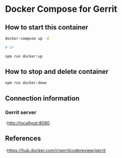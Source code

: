 # Docker Compose for Gerrit

## How to start this container

```bash
docker-compose up -d

# or

npm run docker:up
```

## How to stop and delete container

```bash
npm run docker:down
```

## Connection information

### Gerrit server

-<http://localhost:8080>

## References

-<https://hub.docker.com/r/gerritcodereview/gerrit>